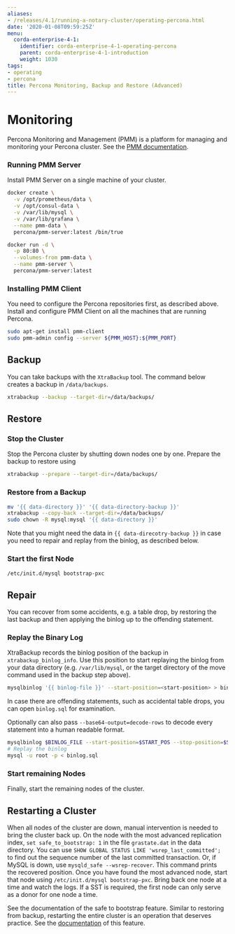 ```yaml
---
aliases:
- /releases/4.1/running-a-notary-cluster/operating-percona.html
date: '2020-01-08T09:59:25Z'
menu:
  corda-enterprise-4-1:
    identifier: corda-enterprise-4-1-operating-percona
    parent: corda-enterprise-4-1-introduction
    weight: 1030
tags:
- operating
- percona
title: Percona Monitoring, Backup and Restore (Advanced)
---
```



Monitoring
==========

Percona Monitoring and Management (PMM) is a platform for managing and
monitoring your Percona cluster.  See the [PMM documentation](https://www.percona.com/doc/percona-monitoring-and-management/index.html).


### Running PMM Server

Install PMM Server on a single machine of your cluster.

```sh
docker create \
  -v /opt/prometheus/data \
  -v /opt/consul-data \
  -v /var/lib/mysql \
  -v /var/lib/grafana \
  --name pmm-data \
  percona/pmm-server:latest /bin/true

docker run -d \
  -p 80:80 \
  --volumes-from pmm-data \
  --name pmm-server \
  percona/pmm-server:latest
```


### Installing PMM  Client

You need to configure the Percona repositories first, as described above.
Install and configure PMM Client on all the machines that are running Percona.

```sh
sudo apt-get install pmm-client
sudo pmm-admin config --server ${PMM_HOST}:${PMM_PORT}
```


## Backup

You can take backups with the `XtraBackup` tool. The command below creates a
backup in `/data/backups`.

```sh
xtrabackup --backup --target-dir=/data/backups/
```


## Restore


### Stop the Cluster

Stop the Percona cluster by shutting down nodes one by one. Prepare the backup to restore using

```sh
xtrabackup --prepare --target-dir=/data/backups/
```


### Restore from a Backup

```sh
mv '{{ data-directory }}' '{{ data-directory-backup }}'
xtrabackup --copy-back --target-dir=/data/backups/
sudo chown -R mysql:mysql '{{ data-directory }}'
```

Note that you might need the data in `{{ data-direcotry-backup }}` in case you
need to repair and replay from the binlog, as described below.


### Start the first Node

```sh
/etc/init.d/mysql bootstrap-pxc
```


## Repair

You can recover from some accidents, e.g. a table drop, by restoring the last
backup and then applying the binlog up to the offending statement.


### Replay the Binary Log

XtraBackup records the binlog position of the backup in
`xtrabackup_binlog_info`. Use this position to start replaying the binlog from
your data directory (e.g. `/var/lib/mysql`, or the target directory of the move command
used in the backup step above).

```sh
mysqlbinlog '{{ binlog-file }}' --start-position=<start-position> > binlog.sql
```

In case there are offending statements, such as
accidental table drops, you can open `binlog.sql` for examination.

Optionally can also pass `--base64-output=decode-rows` to decode every statement into a human readable format.

```sh
mysqlbinlog $BINLOG_FILE --start-position=$START_POS --stop-position=$STOP_POS > binlog.sql
# Replay the binlog
mysql -u root -p < binlog.sql
```


### Start remaining Nodes

Finally, start the remaining nodes of the cluster.


## Restarting a Cluster

When all nodes of the cluster are down, manual intervention is needed to bring
the cluster back up. On the node with the most advanced replication index,
`set safe_to_bootstrap: 1` in the file `grastate.dat` in the data directory.
You can use `SHOW GLOBAL STATUS LIKE 'wsrep_last_committed';` to find out the
sequence number of the last committed transaction. Or, if MySQL is down, use
`mysqld_safe --wsrep-recover`. This command prints the recovered position.
Once you have found the most advanced node, start that node using
`/etc/init.d/mysql bootstrap-pxc`. Bring back one node at a time and watch
the logs. If a SST is required, the first node can only serve as a donor for
one node a time.

See the documentation of the safe to bootstrap feature. Similar to restoring
from backup, restarting the entire cluster is an operation that deserves
practice. See the [documentation](http://galeracluster.com/2016/11/introducing-the-safe-to-bootstrap-feature-in-galera-cluster/)
of this feature.
